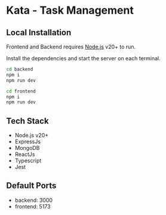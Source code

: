 # Kata - Task Management

## Local Installation

Frontend and Backend requires [Node.js](https://nodejs.org/) v20+ to run.

Install the dependencies and start the server on each terminal.

```sh
cd backend
npm i
npm run dev
```

```sh
cd frontend
npm i
npm run dev
```
## Tech Stack
* Node.js v20+
* ExpressJs
* MongoDB
* ReactJs
* Typescript
* Jest

## Default Ports
* backend: 3000
* frontend: 5173 